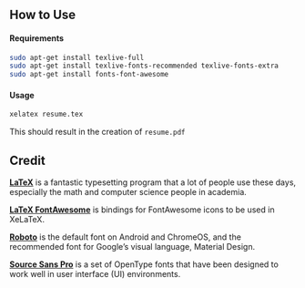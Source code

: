 ## How to Use

#### Requirements

```bash
sudo apt-get install texlive-full
sudo apt-get install texlive-fonts-recommended texlive-fonts-extra
sudo apt-get install fonts-font-awesome
```

#### Usage

```bash
xelatex resume.tex
```

This should result in the creation of ``resume.pdf``


## Credit

[**LaTeX**](http://www.latex-project.org) is a fantastic typesetting program that a lot of people use these days, especially the math and computer science people in academia.

[**LaTeX FontAwesome**](https://github.com/furl/latex-fontawesome) is bindings for FontAwesome icons to be used in XeLaTeX.

[**Roboto**](https://github.com/google/roboto) is the default font on Android and ChromeOS, and the recommended font for Google’s visual language, Material Design.

[**Source Sans Pro**](https://github.com/adobe-fonts/source-sans-pro) is a set of OpenType fonts that have been designed to work well in user interface (UI) environments.
